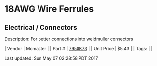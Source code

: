 # 18AWG Wire Ferrules
## Electrical / Connectors
Description: 	For better connections into weidmuller connectors 

| Vendor | Mcmaster | 
| Part # | [7950K73](https://www.mcmaster.com/#7950K73) | 
| Unit Price | $5.43 | 
| Tags: |  | 

Last updated: Sun May 07 02:28:58 PDT 2017